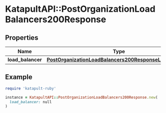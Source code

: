 # KatapultAPI::PostOrganizationLoadBalancers200Response

## Properties

| Name | Type | Description | Notes |
| ---- | ---- | ----------- | ----- |
| **load_balancer** | [**PostOrganizationLoadBalancers200ResponseLoadBalancer**](PostOrganizationLoadBalancers200ResponseLoadBalancer.md) |  |  |

## Example

```ruby
require 'katapult-ruby'

instance = KatapultAPI::PostOrganizationLoadBalancers200Response.new(
  load_balancer: null
)
```

